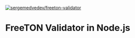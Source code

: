 [![sergemedvedev/freeton-validator](https://img.shields.io/docker/cloud/build/sergemedvedev/freeton-validator.svg)](https://hub.docker.com/r/sergemedvedev/freeton-validator)

# FreeTON Validator in Node.js
